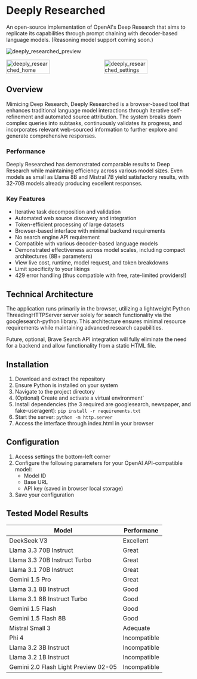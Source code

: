 # Deeply Researched

An open-source implementation of OpenAI's Deep Research that aims to replicate its capabilities through prompt chaining with decoder-based language models. (Reasoning model support coming soon.)

![deeply_researched_preview](https://github.com/user-attachments/assets/cdd885ec-ebc3-4543-9573-ba9c7f750d7f)
<div style="display: flex; justify-content: space-between;">
    <img src="https://github.com/user-attachments/assets/7cfd1a34-1f2d-4722-9122-44f708bed85d" alt="deeply_researched_home" style="width: 48%;">
    <img src="https://github.com/user-attachments/assets/c1be3c62-439f-4c70-8e6f-89a86924b451" alt="deeply_researched_settings" style="width: 48%;">
</div>



## Overview

Mimicing Deep Research, Deeply Researched is a browser-based tool that enhances traditional language model interactions through iterative self-refinement and automated source attribution. The system breaks down complex queries into subtasks, continuously validates its progress, and incorporates relevant web-sourced information to further explore and generate comprehensive responses.

### Performance
Deeply Researched has demonstrated comparable results to Deep Research while maintaining efficiency across various model sizes. Even models as small as Llama 8B and Mistral 7B yield satisfactory results, with 32-70B models already producing excellent responses.

### Key Features
- Iterative task decomposition and validation
- Automated web source discovery and integration
- Token-efficient processing of large datasets 
- Browser-based interface with minimal backend requirements
- No search engine API requirement
- Compatible with various decoder-based language models
- Demonstrated effectiveness across model scales, including compact architectures (8B+ parameters)
- View live cost, runtime, model request, and token breakdowns
- Limit specificity to your likings
- 429 error handling (thus compatible with free, rate-limited providers!)

## Technical Architecture

The application runs primarily in the browser, utilizing a lightweight Python ThreadingHTTPServer server solely for search functionality via the googlesearch-python library. This architecture ensures minimal resource requirements while maintaining advanced research capabilities. 

Future, optional, Brave Search API integration will fully eliminate the need for a backend and allow functionality from a static HTML file.

## Installation

1. Download and extract the repository
2. Ensure Python is installed on your system
3. Navigate to the project directory
4. (Optional) Create and activate a virtual environment`
5. Install dependencies (the 3 required are googlesearch, newspaper, and fake-useragent): `` pip install -r requirements.txt ``
6. Start the server: ``python -m http.server``
7. Access the interface through index.html in your browser

## Configuration

1. Access settings the bottom-left corner
2. Configure the following parameters for your OpenAI API-compatible model:
   - Model ID
   - Base URL
   - API key (saved in browser local storage)
3. Save your configuration

## Tested Model Results

| Model      | Performane |
|------------|--------|
| DeekSeek V3 | Excellent |
| Llama 3.3 70B Instruct | Great |
| Llama 3.3 70B Instruct Turbo | Great |
| Llama 3.1 70B Instruct | Great |
| Gemini 1.5 Pro | Great |
| Llama 3.1 8B Instruct | Good |
| Llama 3.1 8B Instruct Turbo | Good |
| Gemini 1.5 Flash | Good |
| Gemini 1.5 Flash 8B | Good |
| Mistral Small 3 | Adequate |
| Phi 4 | Incompatible |
| Llama 3.2 3B Instruct | Incompatible |
| Llama 3.2 1B Instruct | Incompatible |
| Gemini 2.0 Flash Light Preview 02-05 | Incompatible |
